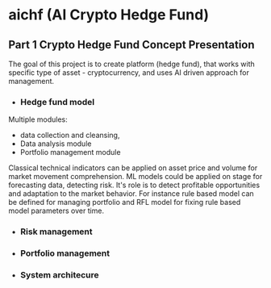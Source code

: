 # aichf (AI Crypto Hedge Fund)

## Part 1 Crypto Hedge Fund Concept Presentation

The goal of this project is to create platform (hedge fund), that 
works with specific type of asset - cryptocurrency, and uses AI driven
approach for management.

- ### Hedge fund model

Multiple modules: 
- data collection and cleansing, 
- Data analysis module
- Portfolio management module

Classical technical indicators can be applied on asset price and volume for 
market movement comprehension. 
ML models could be applied on stage for forecasting data, detecting risk. 
It's role is to detect profitable opportunities and adaptation to the 
market behavior.
For instance rule based model can be defined for managing portfolio and 
RFL model for fixing rule based model parameters over time. 


- ### Risk management

- ### Portfolio management

- ### System architecure 





